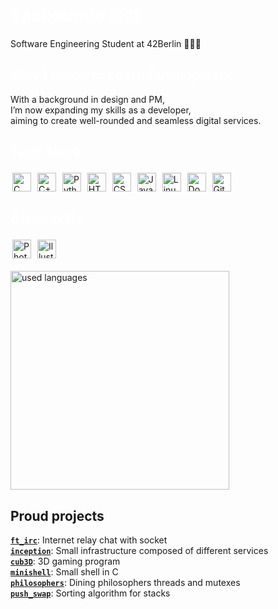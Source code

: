 <h1 align="left"><span style="color: white;">Taekeundo 🇰🇷</span></h1>
Software Engineering Student at 42Berlin 🧑🏻‍💻

<h2 align="left"><span style="color: white;">Why I chose to Learn Development</h2>
With a background in design and PM,<br>
I’m now expanding my skills as a developer,<br>
aiming to create well-rounded and seamless digital services.

<h2 align="left"><span style="color: white;">Tech Stack </h2>
<img style="margin: 3px" src="https://profilinator.rishav.dev/skills-assets/c-original.svg" alt="C" width="30" height="30"/>
<img style="margin: 3px" src="https://profilinator.rishav.dev/skills-assets/cplusplus-original.svg" alt="C++" width="30" height="30"/>
<img style="margin: 3px" src="https://profilinator.rishav.dev/skills-assets/python-original.svg" alt="Python" height="30"/>
<img style="margin: 3px" src="https://profilinator.rishav.dev/skills-assets/html5-original-wordmark.svg" alt="HTML5" height="30" width="30"/>
<img style="margin: 3px" src="https://profilinator.rishav.dev/skills-assets/css3-original-wordmark.svg" alt="CSS3" height="30" width="30"/>
<img style="margin: 3px" src="https://profilinator.rishav.dev/skills-assets/javascript-original.svg" alt="JavaScript" height="30"/>
<img style="margin: 3px" src="https://profilinator.rishav.dev/skills-assets/linux-original.svg" alt="Linux" height="30"/>
<a href="https://www.docker.com/" target="_blank"><img style="margin: 3px" src="https://profilinator.rishav.dev/skills-assets/docker-original-wordmark.svg" alt="Docker" height="30"/></a>
<img style="margin: 3px" src="https://github.githubassets.com/images/modules/logos_page/GitHub-Mark.png" alt="GitHub" height="30"/>

<h2 align="left"><span style="color: white;">Other skills </h2>
<a href="https://www.adobe.com/in/products/photoshop.html" target="_blank"><img style="margin: 3px" src="https://profilinator.rishav.dev/skills-assets/photoshop-plain.svg" alt="Photoshop" height="30"/></a>
<a href="https://www.adobe.com/in/products/illustrator.html" target="_blank"><img style="margin: 3px" src="https://profilinator.rishav.dev/skills-assets/adobe_illustrator-icon.svg" alt="Illustrator" height="30"/></a>
<!-- Add other tools and skills here as needed -->

<div align="left">
  <br/>
  <img src="https://github-readme-stats.vercel.app/api/top-langs/?username=Taekeundo&hide=roff&count_private=true&disable_animations=false&theme=tokyonight&locale=en&hide_border=false" height="350" alt="used languages"/>
</div>

## Proud projects <br/>

[**`ft_irc`**](https://github.com/Taekeundo/42berlin/tree/main/Circle_05/ft_irc): Internet relay chat with socket<br>
[**`inception`**](https://github.com/Taekeundo/42berlin/tree/main/Circle_05/Inception): Small infrastructure composed of different services<br>
[**`cub3D`**](https://github.com/Taekeundo/42berlin/tree/main/Circle_04/cub3d): 3D gaming program<br>
[**`minishell`**](https://github.com/Taekeundo/minishell): Small shell in C<br>
[**`philosophers`**](https://github.com/Taekeundo/42berlin/tree/main/Circle_03/Philosophers): Dining philosophers threads and mutexes<br>
[**`push_swap`**](https://github.com/Taekeundo/42berlin/tree/main/Circle_02/push_swap): Sorting algorithm for stacks<br>
